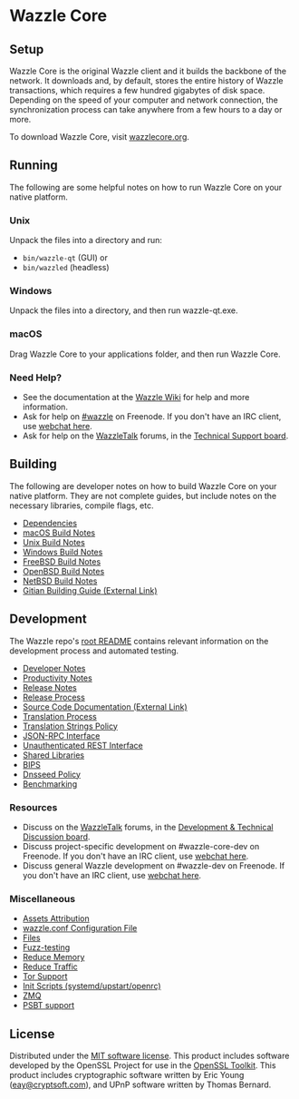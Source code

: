 Wazzle Core
=============

Setup
---------------------
Wazzle Core is the original Wazzle client and it builds the backbone of the network. It downloads and, by default, stores the entire history of Wazzle transactions, which requires a few hundred gigabytes of disk space. Depending on the speed of your computer and network connection, the synchronization process can take anywhere from a few hours to a day or more.

To download Wazzle Core, visit [wazzlecore.org](https://wazzlecore.org/en/download/).

Running
---------------------
The following are some helpful notes on how to run Wazzle Core on your native platform.

### Unix

Unpack the files into a directory and run:

- `bin/wazzle-qt` (GUI) or
- `bin/wazzled` (headless)

### Windows

Unpack the files into a directory, and then run wazzle-qt.exe.

### macOS

Drag Wazzle Core to your applications folder, and then run Wazzle Core.

### Need Help?

* See the documentation at the [Wazzle Wiki](https://en.wazzle.it/wiki/Main_Page)
for help and more information.
* Ask for help on [#wazzle](http://webchat.freenode.net?channels=wazzle) on Freenode. If you don't have an IRC client, use [webchat here](http://webchat.freenode.net?channels=wazzle).
* Ask for help on the [WazzleTalk](https://wazzletalk.org/) forums, in the [Technical Support board](https://wazzletalk.org/index.php?board=4.0).

Building
---------------------
The following are developer notes on how to build Wazzle Core on your native platform. They are not complete guides, but include notes on the necessary libraries, compile flags, etc.

- [Dependencies](dependencies.md)
- [macOS Build Notes](build-osx.md)
- [Unix Build Notes](build-unix.md)
- [Windows Build Notes](build-windows.md)
- [FreeBSD Build Notes](build-freebsd.md)
- [OpenBSD Build Notes](build-openbsd.md)
- [NetBSD Build Notes](build-netbsd.md)
- [Gitian Building Guide (External Link)](https://github.com/wazzle-core/docs/blob/master/gitian-building.md)

Development
---------------------
The Wazzle repo's [root README](/README.md) contains relevant information on the development process and automated testing.

- [Developer Notes](developer-notes.md)
- [Productivity Notes](productivity.md)
- [Release Notes](release-notes.md)
- [Release Process](release-process.md)
- [Source Code Documentation (External Link)](https://dev.visucore.com/wazzle/doxygen/)
- [Translation Process](translation_process.md)
- [Translation Strings Policy](translation_strings_policy.md)
- [JSON-RPC Interface](JSON-RPC-interface.md)
- [Unauthenticated REST Interface](REST-interface.md)
- [Shared Libraries](shared-libraries.md)
- [BIPS](bips.md)
- [Dnsseed Policy](dnsseed-policy.md)
- [Benchmarking](benchmarking.md)

### Resources
* Discuss on the [WazzleTalk](https://wazzletalk.org/) forums, in the [Development & Technical Discussion board](https://wazzletalk.org/index.php?board=6.0).
* Discuss project-specific development on #wazzle-core-dev on Freenode. If you don't have an IRC client, use [webchat here](http://webchat.freenode.net/?channels=wazzle-core-dev).
* Discuss general Wazzle development on #wazzle-dev on Freenode. If you don't have an IRC client, use [webchat here](http://webchat.freenode.net/?channels=wazzle-dev).

### Miscellaneous
- [Assets Attribution](assets-attribution.md)
- [wazzle.conf Configuration File](wazzle-conf.md)
- [Files](files.md)
- [Fuzz-testing](fuzzing.md)
- [Reduce Memory](reduce-memory.md)
- [Reduce Traffic](reduce-traffic.md)
- [Tor Support](tor.md)
- [Init Scripts (systemd/upstart/openrc)](init.md)
- [ZMQ](zmq.md)
- [PSBT support](psbt.md)

License
---------------------
Distributed under the [MIT software license](/COPYING).
This product includes software developed by the OpenSSL Project for use in the [OpenSSL Toolkit](https://www.openssl.org/). This product includes
cryptographic software written by Eric Young ([eay@cryptsoft.com](mailto:eay@cryptsoft.com)), and UPnP software written by Thomas Bernard.
